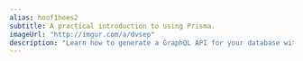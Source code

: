 ```yaml
---
alias: hoof1hees2
subtitle: A practical introduction to using Prisma.
imageUrl: "http://imgur.com/a/dvsep"
description: "Learn how to generate a GraphQL API for your database with Prisma. This tutorial series includes the very first steps of installing the Prisma CLI, defining and updating your data model as well as working with the API."
---
```

